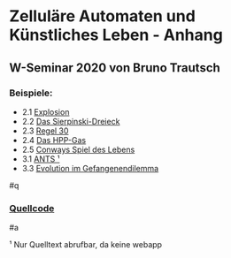# Zelluläre Automaten und Künstliches Leben - Anhang
## W-Seminar 2020 von Bruno Trautsch
### Beispiele:
- 2.1 [Explosion](./Explosion)
- 2.2 [Das Sierpinski-Dreieck](./Sierpinski-Dreieck)
- 2.3 [Regel 30](./Regel-30)
- 2.4 [Das HPP-Gas](./HPP-Gas)
- 2.5 [Conways Spiel des Lebens](./LIFE)
- 3.1 [ANTS ¹](https://github.com/jufo-ameisen-2019/ants-simulator)
- 3.3 [Evolution im Gefangenendilemma](./Gefangenendilemma)

#q

### [Quellcode](https://github.com/za-und-kl/za-und-kl.github.io)

#a

¹ Nur Quelltext abrufbar, da keine webapp

